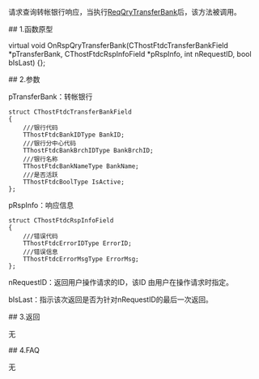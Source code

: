 <p>请求查询转帐银行响应，当执行<a href="../../CTHOSTFTDCTRADERSPI/REQQRYTRANSFERBANK/">ReqQryTransferBank</a>后，该方法被调用。</p>
<span class="anchor" id="f963b5d3-3824-4a5a-92cb-79760db30a29"></span>
## 1.函数原型
<p>virtual void OnRspQryTransferBank(CThostFtdcTransferBankField *pTransferBank, CThostFtdcRspInfoField *pRspInfo, int nRequestID, bool bIsLast) {};</p>
<span class="anchor" id="5a05bde8-11b4-4386-be2d-141fbaf87bae"></span>
## 2.参数
<p>pTransferBank：转帐银行</p>
<pre><code>struct CThostFtdcTransferBankField
{
    ///银行代码
    TThostFtdcBankIDType BankID;
    ///银行分中心代码
    TThostFtdcBankBrchIDType BankBrchID;
    ///银行名称
    TThostFtdcBankNameType BankName;
    ///是否活跃
    TThostFtdcBoolType IsActive;
};
</code></pre>
<p>pRspInfo：响应信息</p>
<pre><code>struct CThostFtdcRspInfoField
{
    ///错误代码
    TThostFtdcErrorIDType ErrorID;
    ///错误信息
    TThostFtdcErrorMsgType ErrorMsg;
};
</code></pre>
<p>nRequestID：返回用户操作请求的ID，该ID 由用户在操作请求时指定。</p>
<p>bIsLast：指示该次返回是否为针对nRequestID的最后一次返回。</p>
<span class="anchor" id="db3f0c15-6c01-4c02-a081-83c3e2ff6090"></span>
## 3.返回
<p>无</p>
<span class="anchor" id="dc0a91a4-cf99-45fa-8e5e-fef2a8e8b92c"></span>
## 4.FAQ
<p>无</p>
